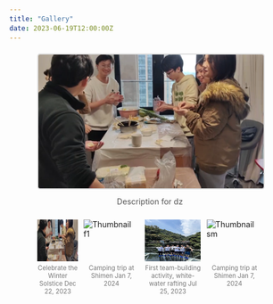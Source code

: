 ```yaml
---
title: "Gallery"
date: 2023-06-19T12:00:00Z
---
```


<div class="gallery">
    <div class="gallery-main">
        <img src="/images/dz.jpg" alt="Main Image" id="mainImage">
        <p id="mainImageDescription">Description for dz</p>
    </div>
    <div class="gallery-thumbnails">
        <div class="thumbnail-container" onclick="showImage('/images/dz.jpg', 'Description for dz')">
            <img src="/images/dz.jpg" alt="Thumbnail dz">
            <p>Celebrate the Winter Solstice  Dec 22, 2023</p>
        </div>
        <div class="thumbnail-container" onclick="showImage('/images/f1.jpg', 'Description for f1')">
            <img src="/images/f1.jpg" alt="Thumbnail f1">
            <p>Camping trip at Shimen  Jan 7, 2024</p>
        </div>
        <div class="thumbnail-container" onclick="showImage('/images/rafting1.jpg', 'Description for rafting1')">
            <img src="/images/rafting1.jpg" alt="Thumbnail rafting1">
            <p>First team-building activity, white-water rafting  Jul 25, 2023</p>
        </div>
        <div class="thumbnail-container" onclick="showImage('/images/sm.jpg', 'Description for sm')">
            <img src="/images/sm.jpg" alt="Thumbnail sm">
            <p>Camping trip at Shimen  Jan 7, 2024</p>
        </div>
    </div>
</div>

<script>
    function showImage(src, description) {
        document.getElementById('mainImage').src = src;
        document.getElementById('mainImageDescription').textContent = description;
    }
</script>

<style>
    .gallery {
        display: flex;
        flex-direction: column;
        align-items: center;
        margin-top: 20px;
    }

    .gallery-main {
        width: 80%;
        margin-bottom: 10px;
        text-align: center;
    }

    .gallery-main img {
        width: 100%;
        height: auto;
        border: 2px solid #ddd;
        border-radius: 5px;
    }

    .gallery-main p {
        margin-top: 10px;
        font-size: 1em;
        color: #555;
    }

    .gallery-thumbnails {
        display: flex;
        justify-content: center;
        gap: 10px;
        overflow-x: auto;
        width: 80%;
    }

    .thumbnail-container {
        display: flex;
        flex-direction: column;
        align-items: center;
        cursor: pointer;
    }

    .thumbnail-container img {
        width: 100px;
        height: 75px;
        transition: transform 0.3s;
    }

    .thumbnail-container img:hover {
        transform: scale(1.1);
        border: 2px solid #ddd;
        border-radius: 5px;
    }

    .thumbnail-container p {
        margin-top: 5px;
        font-size: 0.8em;
        color: #777;
        text-align: center;
    }
</style>
